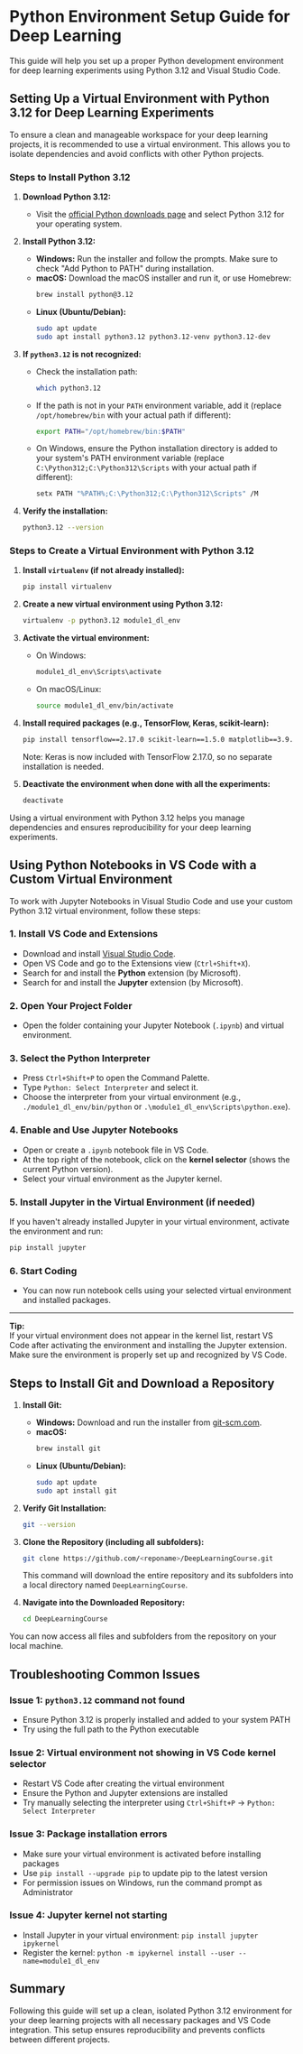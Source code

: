 # Python Environment Setup Guide for Deep Learning

This guide will help you set up a proper Python development environment for deep learning experiments using Python 3.12 and Visual Studio Code.

## Setting Up a Virtual Environment with Python 3.12 for Deep Learning Experiments

To ensure a clean and manageable workspace for your deep learning projects, it is recommended to use a virtual environment. This allows you to isolate dependencies and avoid conflicts with other Python projects.

### Steps to Install Python 3.12

1. **Download Python 3.12:**
   - Visit the [official Python downloads page](https://www.python.org/downloads/) and select Python 3.12 for your operating system.

2. **Install Python 3.12:**
   - **Windows:** Run the installer and follow the prompts. Make sure to check "Add Python to PATH" during installation.
   - **macOS:** Download the macOS installer and run it, or use Homebrew:
     ```bash
     brew install python@3.12
     ```
   - **Linux (Ubuntu/Debian):**
     ```bash
     sudo apt update
     sudo apt install python3.12 python3.12-venv python3.12-dev
     ```

3. **If `python3.12` is not recognized:**
   - Check the installation path:
     ```bash
     which python3.12
     ```
   - If the path is not in your `PATH` environment variable, add it (replace `/opt/homebrew/bin` with your actual path if different):
     ```bash
     export PATH="/opt/homebrew/bin:$PATH"
     ```
   - On Windows, ensure the Python installation directory is added to your system's PATH environment variable (replace `C:\Python312;C:\Python312\Scripts` with your actual path if different):
     ```bash
     setx PATH "%PATH%;C:\Python312;C:\Python312\Scripts" /M
     ```

4. **Verify the installation:**
   ```bash
   python3.12 --version
   ```

### Steps to Create a Virtual Environment with Python 3.12

1. **Install `virtualenv` (if not already installed):**
   ```bash
   pip install virtualenv
   ```

2. **Create a new virtual environment using Python 3.12:**
   ```bash
   virtualenv -p python3.12 module1_dl_env
   ```

3. **Activate the virtual environment:**
   - On Windows:
     ```bash
     module1_dl_env\Scripts\activate
     ```
   - On macOS/Linux:
     ```bash
     source module1_dl_env/bin/activate
     ```

4. **Install required packages (e.g., TensorFlow, Keras, scikit-learn):**
   ```bash
   pip install tensorflow==2.17.0 scikit-learn==1.5.0 matplotlib==3.9.0 torch==2.4.0 torchvision==0.19.0 torchaudio==2.4.0
   ```
   
   Note: Keras is now included with TensorFlow 2.17.0, so no separate installation is needed.

5. **Deactivate the environment when done with all the experiments:**
   ```bash
   deactivate
   ```

Using a virtual environment with Python 3.12 helps you manage dependencies and ensures reproducibility for your deep learning experiments.

## Using Python Notebooks in VS Code with a Custom Virtual Environment

To work with Jupyter Notebooks in Visual Studio Code and use your custom Python 3.12 virtual environment, follow these steps:

### 1. Install VS Code and Extensions

- Download and install [Visual Studio Code](https://code.visualstudio.com/).
- Open VS Code and go to the Extensions view (`Ctrl+Shift+X`).
- Search for and install the **Python** extension (by Microsoft).
- Search for and install the **Jupyter** extension (by Microsoft).

### 2. Open Your Project Folder

- Open the folder containing your Jupyter Notebook (`.ipynb`) and virtual environment.

### 3. Select the Python Interpreter

- Press `Ctrl+Shift+P` to open the Command Palette.
- Type `Python: Select Interpreter` and select it.
- Choose the interpreter from your virtual environment (e.g., `./module1_dl_env/bin/python` or `.\module1_dl_env\Scripts\python.exe`).

### 4. Enable and Use Jupyter Notebooks

- Open or create a `.ipynb` notebook file in VS Code.
- At the top right of the notebook, click on the **kernel selector** (shows the current Python version).
- Select your virtual environment as the Jupyter kernel.

### 5. Install Jupyter in the Virtual Environment (if needed)

If you haven't already installed Jupyter in your virtual environment, activate the environment and run:

```bash
pip install jupyter
```

### 6. Start Coding

- You can now run notebook cells using your selected virtual environment and installed packages.

---

**Tip:**  
If your virtual environment does not appear in the kernel list, restart VS Code after activating the environment and installing the Jupyter extension. Make sure the environment is properly set up and recognized by VS Code.

## Steps to Install Git and Download a Repository

1. **Install Git:**
    - **Windows:** Download and run the installer from [git-scm.com](https://git-scm.com/download/win).
    - **macOS:**
      ```bash
      brew install git
      ```
    - **Linux (Ubuntu/Debian):**
      ```bash
      sudo apt update
      sudo apt install git
      ```

2. **Verify Git Installation:**
    ```bash
    git --version
    ```

3. **Clone the Repository (including all subfolders):**
    ```bash
    git clone https://github.com/<reponame>/DeepLearningCourse.git
    ```

    This command will download the entire repository and its subfolders into a local directory named `DeepLearningCourse`.

4. **Navigate into the Downloaded Repository:**
    ```bash
    cd DeepLearningCourse
    ```

You can now access all files and subfolders from the repository on your local machine.

## Troubleshooting Common Issues

### Issue 1: `python3.12` command not found
- Ensure Python 3.12 is properly installed and added to your system PATH
- Try using the full path to the Python executable

### Issue 2: Virtual environment not showing in VS Code kernel selector
- Restart VS Code after creating the virtual environment
- Ensure the Python and Jupyter extensions are installed
- Try manually selecting the interpreter using `Ctrl+Shift+P` → `Python: Select Interpreter`

### Issue 3: Package installation errors
- Make sure your virtual environment is activated before installing packages
- Use `pip install --upgrade pip` to update pip to the latest version
- For permission issues on Windows, run the command prompt as Administrator

### Issue 4: Jupyter kernel not starting
- Install Jupyter in your virtual environment: `pip install jupyter ipykernel`
- Register the kernel: `python -m ipykernel install --user --name=module1_dl_env`

## Summary

Following this guide will set up a clean, isolated Python 3.12 environment for your deep learning projects with all necessary packages and VS Code integration. This setup ensures reproducibility and prevents conflicts between different projects.